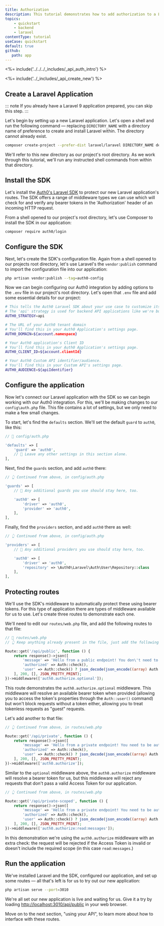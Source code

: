 ```yaml
---
title: Authorization
description: This tutorial demonstrates how to add authorization to a Laravel API application using the Auth0 Laravel SDK.
topics:
    - quickstart
    - backend
    - laravel
contentType: tutorial
useCase: quickstart
default: true
github:
   path: app
---
```


<%= include('../../../_includes/_api_auth_intro') %>

<%= include('../_includes/_api_create_new') %>

## Create a Laravel Application

::: note
If you already have a Laravel 9 application prepared, you can skip this step.
:::

Let's begin by setting up a new Laravel application. Let's open a shell and run the following command — replacing `DIRECTORY_NAME` with a directory name of preference to create and install Laravel within. The directory cannot already exist.

```sh
composer create-project --prefer-dist laravel/laravel DIRECTORY_NAME dev-master
```

We'll refer to this new directory as our project's root directory. As we work through this tutorial, we'll run any instructed shell commands from within that directory.

## Install the SDK

Let's install the [Auth0's Laravel SDK](https://github.com/auth0/laravel-auth0) to protect our new Laravel application's routes. The SDK offers a range of middleware types we can use which will check for and verify any bearer tokens in the 'Authorization' header of an incoming HTTP request.

From a shell opened to our project's root directory, let's use Composer to install the SDK in our application:

```sh
composer require auth0/login
```

## Configure the SDK

Next, let's create the SDK's configuration file. Again from a shell opened to our projects root directory, let's use Laravel's the `vendor:publish` command to import the configuration file into our application:

```sh
php artisan vendor:publish --tag=auth0-config
```

Now we can begin configuring our Auth0 integration by adding options to the `.env` file in our project's root directory. Let's open that `.env` file and add some essential details for our project:

```sh
# This tells the Auth0 Laravel SDK about your use case to customize its behavior.
# The 'api' strategy is used for backend API applications like we're building here.
AUTH0_STRATEGY=api

# The URL of your Auth0 tenant domain
# You'll find this in your Auth0 Application's settings page.
AUTH0_DOMAIN=${account.namespace}

# Your Auth0 application's Client ID
# You'll find this in your Auth0 Application's settings page.
AUTH0_CLIENT_ID=${account.clientId}

# Your Auth0 Custom API identifier/audience.
# You'll find this in your Custom API's settings page.
AUTH0_AUDIENCE=${apiIdentifier}
```

## Configure the application

Now let's connect our Laravel application with the SDK so we can begin working with our Auth0 integration. For this, we'll be making changes to our `config\auth.php` file. This file contains a lot of settings, but we only need to make a few small changes.

To start, let's find the `defaults` section. We'll set the default `guard` to `auth0`, like this:

```php
// 📂 config/auth.php

'defaults' => [
    'guard' => 'auth0',
    // 📝 Leave any other settings in this section alone.
],
```

Next, find the `guards` section, and add `auth0` there:
```php
// 👆 Continued from above, in config/auth.php

'guards' => [
    // 📝 Any additional guards you use should stay here, too.

    'auth0' => [
        'driver' => 'auth0',
        'provider' => 'auth0',
    ],
],
```

Finally, find the `providers` section, and add `auth0` there as well:
```php
// 👆 Continued from above, in config/auth.php

'providers' => [
    // 📝 Any additional providers you use should stay here, too.

    'auth0' => [
        'driver' => 'auth0',
        'repository' => \Auth0\Laravel\Auth\User\Repository::class
    ],
],
```

## Protecting routes

We'll use the SDK's middleware to automatically protect these using bearer tokens. For this type of application there are types of middleware available for us to use. Let's create three routes to demonstrate each one.

We'll need to edit our `routes/web.php` file, and add the following routes to that file:

```php
// 📂 routes/web.php
// 👆 Keep anything already present in the file, just add the following ...

Route::get('/api/public', function () {
    return response()->json([
        'message' => 'Hello from a public endpoint! You don\'t need to be authenticated to see this.',
        'authorized' => Auth::check(),
        'user' => Auth::check() ? json_decode(json_encode((array) Auth::user(), JSON_THROW_ON_ERROR), true) : null,
    ], 200, [], JSON_PRETTY_PRINT);
})->middleware(['auth0.authorize.optional']);
```

This route demonstrates the `auth0.authorize.optional` middleware. This middleware will resolve an available bearer token when provided (allowing you to access the token's properties through the `Auth::user()` command) but won't block requests without a token either, allowing you to treat tokenless requests as "guest" requests.

Let's add another to that file:

```php
// 👆 Continued from above, in routes/web.php

Route::get('/api/private', function () {
    return response()->json([
        'message' => 'Hello from a private endpoint! You need to be authenticated to see this.',
        'authorized' => Auth::check(),
        'user' => Auth::check() ? json_decode(json_encode((array) Auth::user(), JSON_THROW_ON_ERROR), true) : null,
    ], 200, [], JSON_PRETTY_PRINT);
})->middleware(['auth0.authorize']);
```

Similar to the `optional` middleware above, the `auth0.authorize` middleware will resolve a bearer token for us, but this middleware will reject any requests that don't pass a valid Access Token for our application.

```php
// 👆 Continued from above, in routes/web.php

Route::get('/api/private-scoped', function () {
    return response()->json([
        'message' => 'Hello from a private endpoint! You need to be authenticated and have a scope of read:messages to see this.',
        'authorized' => Auth::check(),
        'user' => Auth::check() ? json_decode(json_encode((array) Auth::user(), JSON_THROW_ON_ERROR), true) : null,
    ], 200, [], JSON_PRETTY_PRINT);
})->middleware(['auth0.authorize:read:messages']);
```

In this demonstration we're using the `auth0.authorize` middleware with an extra check: the request will be rejected if the Access Token is invalid or doesn't include the required scope (in this case `read:messages`.)

## Run the application

We've installed Laravel and the SDK, configured our application, and set up some routes — all that's left is for us to try out our new application:

```sh
php artisan serve --port=3010
```

We're all set our new application is live and waiting for us. Give it a try by loading [http://localhost:3010/api/public](http://localhost:3010/api/public) in your web browser.

Move on to the next section, "using your API", to learn more about how to interface with these routes.
